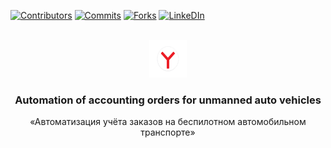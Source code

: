 <a name="readme-top"></a>

[![Contributors][contributors-shield]][contributors-url]
[![Commits][commits-shield]][commits-url]
[![Forks][forks-shield]][forks-url]
[![LinkeDIn][linkedin-shield]][linkedin-url]

<!-- PROJECT LOGO -->
<br />
<div align="center">
  <a href="https://github.com/Faitsumaru/products-ordering-site">
    <img src="images/logo.svg" alt="Logo" width="60" height="60">
  </a>

  <h3 align="center">Automation of accounting orders for unmanned auto vehicles</h3>

  <p align="center">
    &#171;Автоматизация учёта заказов на беспилотном автомобильном транспорте&#187;
  </p>
</div>






<!-- MARKDOWN LINKS & IMAGES -->
[contributors-shield]: https://img.shields.io/badge/%D0%A1ontributors-omg?style=for-the-badge&logo=git&labelColor=black&color=darkblue&link=https%3A%2F%2Fgithub.com%2FFaitsumaru%2Fproducts-ordering-site%2Fgraphs%2Fcontributors
[contributors-url]: https://github.com/Faitsumaru/products-ordering-site/graphs/contributors
[commits-shield]: https://img.shields.io/badge/Commits-omg?style=for-the-badge&labelColor=black&color=darkblue&link=https%3A%2F%2Fgithub.com%2FFaitsumaru%2Fproducts-ordering-site%2Fgraphs%2Fcommit-activity
[commits-url]: https://github.com/Faitsumaru/products-ordering-site/graphs/commit-activity
[forks-shield]: https://img.shields.io/badge/Forks-omg?style=for-the-badge&labelColor=black&color=darkblue&link=https%3A%2F%2Fgithub.com%2FFaitsumaru%2Fproducts-ordering-site%2Fforks
[forks-url]: https://github.com/Faitsumaru/products-ordering-site/forks
[linkedin-shield]: https://img.shields.io/badge/LinkeDIn-omg?style=for-the-badge&logo=linkedin&color=darkred&link=https%3A%2F%2Fwww.linkedin.com%2Fin%2Fgleb-kiryakov-629196299%2F
[linkedin-url]: https://www.linkedin.com/in/gleb-kiryakov-629196299/

[car-photo]: images/hero_car.png


